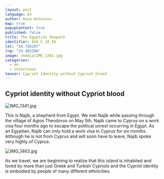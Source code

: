 ```yaml
---
layout: post
language: en
author: Anna Antoniou
map: true
popupContent: true
published: false
title: The Egyptian Shepard
identifier: ASA_5_10_16
lat: "34.750107"
lng: "33.402296"
image: /media/IMG_1341.jpg
categories: 
  - en
  - interviews
teaser: Cypriot Identity without Cypriot blood
---
```

## Cypriot identity without Cypriot blood

![IMG_1341.jpg]({{site.baseurl}}/media/IMG_1341.jpg)

This is Najib, a shepherd from Egypt. We met Najib while passing through the village of Agios Theodoros on May 5th.  Najib came to Cyprus on a work visa four months ago to escape the political unrest occurring in Egypt. As an Egyptian, Najib can only hold a work visa in Cyprus for six months.  Although he is not from Cyprus and will soon have to leave, Najib spoke very highly of Cyprus. 

![IMG_1463.jpg]({{site.baseurl}}/media/IMG_1463.jpg)

As we travel, we are beginning to realize that this island is inhabited and loved by more than just Greek and Turkish Cypriots and the Cypriot identity is embodied by people of many different ethnicities.
